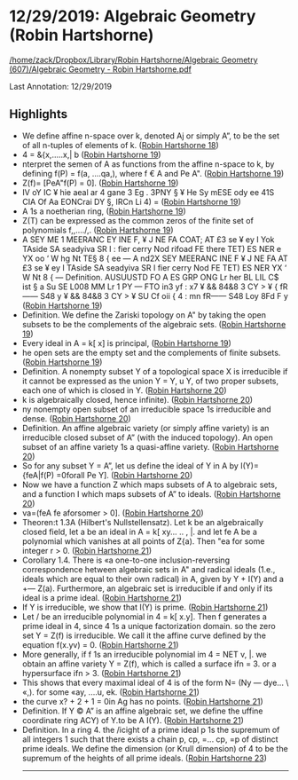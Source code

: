 # 12/29/2019: Algebraic Geometry (Robin Hartshorne)

<a href='file:////home/zack/Dropbox/Library/Robin Hartshorne/Algebraic Geometry (607)/Algebraic Geometry - Robin Hartshorne.pdf' target='_blank'>/home/zack/Dropbox/Library/Robin Hartshorne/Algebraic Geometry (607)/Algebraic Geometry - Robin Hartshorne.pdf</a>

Last Annotation: 12/29/2019

## Highlights

- We define affine n-space over k, denoted Aj or simply A”, to be the set of all n-tuples of elements of k\. (<a href="file:////home/zack/Dropbox/Library/Robin Hartshorne/Algebraic Geometry (607)/Algebraic Geometry - Robin Hartshorne.pdf#page=18" target="_blank">Robin Hartshorne 18</a>)
- 4 = &{x,\.\.\.\.\.x,| b (<a href="file:////home/zack/Dropbox/Library/Robin Hartshorne/Algebraic Geometry (607)/Algebraic Geometry - Robin Hartshorne.pdf#page=19" target="_blank">Robin Hartshorne 19</a>)
- nterpret the semen of A as functions from the affine n-space to k, by defining f\(P\) = f\(a, \.\.\.\.qa,\), where f € A and Pe A"\. (<a href="file:////home/zack/Dropbox/Library/Robin Hartshorne/Algebraic Geometry (607)/Algebraic Geometry - Robin Hartshorne.pdf#page=19" target="_blank">Robin Hartshorne 19</a>)
- Z\(f\)= [PeA"f\(P\) = 0]\. (<a href="file:////home/zack/Dropbox/Library/Robin Hartshorne/Algebraic Geometry (607)/Algebraic Geometry - Robin Hartshorne.pdf#page=19" target="_blank">Robin Hartshorne 19</a>)
- IV oY IC ¥ hie aeal ar 4 gane 3 Eg \. 3PNY § ¥ He Sy mESE ody ee 41S CIA Of Aa EONCrai DY §, IRCn Li 4\) = (<a href="file:////home/zack/Dropbox/Library/Robin Hartshorne/Algebraic Geometry (607)/Algebraic Geometry - Robin Hartshorne.pdf#page=19" target="_blank">Robin Hartshorne 19</a>)
- A 1s a noetherian ring, (<a href="file:////home/zack/Dropbox/Library/Robin Hartshorne/Algebraic Geometry (607)/Algebraic Geometry - Robin Hartshorne.pdf#page=19" target="_blank">Robin Hartshorne 19</a>)
- Z\(T\) can be expressed as the common zeros of the finite set of polynomials f,,\.\.\.\./,\. (<a href="file:////home/zack/Dropbox/Library/Robin Hartshorne/Algebraic Geometry (607)/Algebraic Geometry - Robin Hartshorne.pdf#page=19" target="_blank">Robin Hartshorne 19</a>)
- A SEY ME 1 MEERANC EY INE F, ¥ J NE FA COAT; AT £3 se ¥ ey I Yok TAside SA seadyiva SR I : fier cerry Nod rifoad FE there TET\) ES NER e YX oo ‘ W hg Nt TE§ 8 { ee — A nd2X SEY MEERANC INE F ¥ J NE FA AT £3 se ¥ ey I TAside SA seadyiva SR I fier cerry Nod FE TET\) ES NER YX ‘ W Nt 8 { — Definition\. AUSUUSTD FO A ES GRP ONG Lr her BL LIL C$ ist § a Su SE L008 MM Lr 1 PY — FTO in3 yf : x7 ¥ && 84&8 3 CY > ¥ { fR—— S48 y ¥ && 84&8 3 CY > ¥ SU Cf oii { 4 : mn fR—— S48 Loy 8Fd F y (<a href="file:////home/zack/Dropbox/Library/Robin Hartshorne/Algebraic Geometry (607)/Algebraic Geometry - Robin Hartshorne.pdf#page=19" target="_blank">Robin Hartshorne 19</a>)
- Definition\. We define the Zariski topology on A" by taking the open subsets to be the complements of the algebraic sets\. (<a href="file:////home/zack/Dropbox/Library/Robin Hartshorne/Algebraic Geometry (607)/Algebraic Geometry - Robin Hartshorne.pdf#page=19" target="_blank">Robin Hartshorne 19</a>)
- Every ideal in A = k[ x] is principal, (<a href="file:////home/zack/Dropbox/Library/Robin Hartshorne/Algebraic Geometry (607)/Algebraic Geometry - Robin Hartshorne.pdf#page=19" target="_blank">Robin Hartshorne 19</a>)
- he open sets are the empty set and the complements of finite subsets\. (<a href="file:////home/zack/Dropbox/Library/Robin Hartshorne/Algebraic Geometry (607)/Algebraic Geometry - Robin Hartshorne.pdf#page=19" target="_blank">Robin Hartshorne 19</a>)
- Definition\. A nonempty subset Y of a topological space X is irreducible if it cannot be expressed as the union Y = Y, u Y, of two proper subsets, each one of which is closed in Y\. (<a href="file:////home/zack/Dropbox/Library/Robin Hartshorne/Algebraic Geometry (607)/Algebraic Geometry - Robin Hartshorne.pdf#page=20" target="_blank">Robin Hartshorne 20</a>)
- k is algebraically closed, hence infinite\)\. (<a href="file:////home/zack/Dropbox/Library/Robin Hartshorne/Algebraic Geometry (607)/Algebraic Geometry - Robin Hartshorne.pdf#page=20" target="_blank">Robin Hartshorne 20</a>)
- ny nonempty open subset of an irreducible space 1s irreducible and dense\. (<a href="file:////home/zack/Dropbox/Library/Robin Hartshorne/Algebraic Geometry (607)/Algebraic Geometry - Robin Hartshorne.pdf#page=20" target="_blank">Robin Hartshorne 20</a>)
- Definition\. An affine algebraic variety \(or simply affine variety\) is an irreducible closed subset of A” \(with the induced topology\)\. An open subset of an affine variety 1s a quasi-affine variety\. (<a href="file:////home/zack/Dropbox/Library/Robin Hartshorne/Algebraic Geometry (607)/Algebraic Geometry - Robin Hartshorne.pdf#page=20" target="_blank">Robin Hartshorne 20</a>)
- So for any subset Y = A”, let us define the ideal of Y in A by I\(Y\)={feA|f\(P\) =0forall Pe Y]\. (<a href="file:////home/zack/Dropbox/Library/Robin Hartshorne/Algebraic Geometry (607)/Algebraic Geometry - Robin Hartshorne.pdf#page=20" target="_blank">Robin Hartshorne 20</a>)
- Now we have a function Z which maps subsets of A to algebraic sets, and a function I which maps subsets of A” to ideals\. (<a href="file:////home/zack/Dropbox/Library/Robin Hartshorne/Algebraic Geometry (607)/Algebraic Geometry - Robin Hartshorne.pdf#page=20" target="_blank">Robin Hartshorne 20</a>)
- va=\(feA fe aforsomer > 0]\. (<a href="file:////home/zack/Dropbox/Library/Robin Hartshorne/Algebraic Geometry (607)/Algebraic Geometry - Robin Hartshorne.pdf#page=20" target="_blank">Robin Hartshorne 20</a>)
- Theoren:t 1\.3A \(Hilbert's Nullstellensatz\)\. Let k be an algebraically closed field, let a be an ideal in A = k[ xy\.\.\. \.\. \, |\. and let fe A be a polynomial which vanishes at all points of Z{a\)\. Then "ea for some integer r > 0\. (<a href="file:////home/zack/Dropbox/Library/Robin Hartshorne/Algebraic Geometry (607)/Algebraic Geometry - Robin Hartshorne.pdf#page=21" target="_blank">Robin Hartshorne 21</a>)
- Corollary 1\.4\. There is «a one-to-one inclusion-reversing correspondence hetween algebraic sets in A" and radical ideals \(1\.e\., ideals which are equal to their own radical\) in A, given by Y + I\(Y\) and a +— Z\(a\)\. Furthermore, an algebraic set is irreducible if and only if its ideal is a prime ideal\. (<a href="file:////home/zack/Dropbox/Library/Robin Hartshorne/Algebraic Geometry (607)/Algebraic Geometry - Robin Hartshorne.pdf#page=21" target="_blank">Robin Hartshorne 21</a>)
- If Y is irreducible, we show that I\(Y\) is prime\. (<a href="file:////home/zack/Dropbox/Library/Robin Hartshorne/Algebraic Geometry (607)/Algebraic Geometry - Robin Hartshorne.pdf#page=21" target="_blank">Robin Hartshorne 21</a>)
- Let / be an irreducible polynomial in 4 = k[ x\.y]\. Then f generates a prime ideal in 4, since 4 1s a unique factorization domain\. so the zero set Y = Z\(f\) is irreducible\. We call it the affine curve defined by the equation f\(x\.yv\) = 0\. (<a href="file:////home/zack/Dropbox/Library/Robin Hartshorne/Algebraic Geometry (607)/Algebraic Geometry - Robin Hartshorne.pdf#page=21" target="_blank">Robin Hartshorne 21</a>)
- More generally, if f 1s an irreducible polynomial im 4 = NET v, |\. we obtain an affine variety Y = Z\(f\), which is called a surface ifn = 3\. or a hypersurface ifn > 3\. (<a href="file:////home/zack/Dropbox/Library/Robin Hartshorne/Algebraic Geometry (607)/Algebraic Geometry - Robin Hartshorne.pdf#page=21" target="_blank">Robin Hartshorne 21</a>)
- This shows that every maximal ideal of 4 is of the form N= \(Ny — dye\.\.\. \ «,\)\. for some «ay, \.\.\.\.u, ek\. (<a href="file:////home/zack/Dropbox/Library/Robin Hartshorne/Algebraic Geometry (607)/Algebraic Geometry - Robin Hartshorne.pdf#page=21" target="_blank">Robin Hartshorne 21</a>)
- the curve x? + 2 + 1 = 0in Ag has no points\. (<a href="file:////home/zack/Dropbox/Library/Robin Hartshorne/Algebraic Geometry (607)/Algebraic Geometry - Robin Hartshorne.pdf#page=21" target="_blank">Robin Hartshorne 21</a>)
- Definition\. If Y © A” is an affine algebraic set, we define the uffine coordinate ring ACY\) of Y\.to be A I\(Y\)\. (<a href="file:////home/zack/Dropbox/Library/Robin Hartshorne/Algebraic Geometry (607)/Algebraic Geometry - Robin Hartshorne.pdf#page=21" target="_blank">Robin Hartshorne 21</a>)
- Definition\. In a ring 4\. the /icight of a prime ideal p 1s the supremum of all integers 1 such that there exists a chain p, cp, =\.\.\. cp, =p of distinct prime ideals\. We define the dimension \(or Krull dimension\) of 4 to be the supremum of the heights of all prime ideals\. (<a href="file:////home/zack/Dropbox/Library/Robin Hartshorne/Algebraic Geometry (607)/Algebraic Geometry - Robin Hartshorne.pdf#page=23" target="_blank">Robin Hartshorne 23</a>)<hr>

